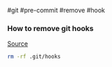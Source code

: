 #git #pre-commit #remove #hook
### How to remove git hooks
[Source](https://stackoverflow.com/a/40148602)
```bash
rm -rf .git/hooks
```